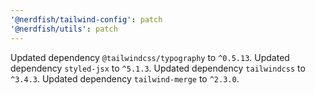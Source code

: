 ```yaml
---
'@nerdfish/tailwind-config': patch
'@nerdfish/utils': patch
---
```


Updated dependency `@tailwindcss/typography` to `^0.5.13`.
Updated dependency `styled-jsx` to `^5.1.3`.
Updated dependency `tailwindcss` to `^3.4.3`.
Updated dependency `tailwind-merge` to `^2.3.0`.

